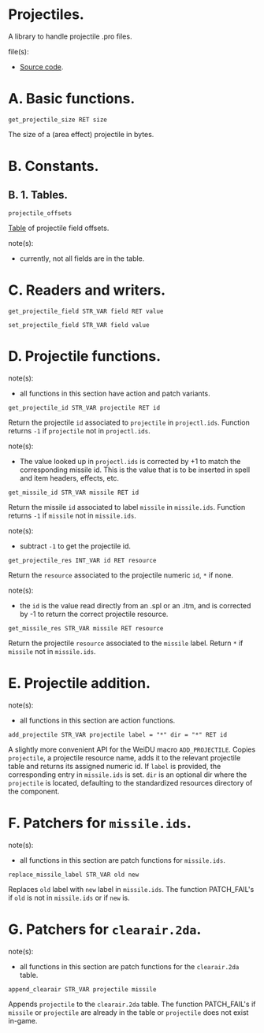# Projectiles.

A library to handle projectile .pro files.

file(s):

* [Source code](../../projectiles.tpa).

# A. Basic functions.

`get_projectile_size RET size`

The size of a (area effect) projectile in bytes.

# B. Constants.

## B. 1. Tables.

`projectile_offsets`

[Table](../../resources/2da/projectiles/offsets.2da) of projectile field offsets.

note(s):
* currently, not all fields are in the table.

# C. Readers and writers.

`get_projectile_field STR_VAR field RET value`

`set_projectile_field STR_VAR field value`

# D. Projectile functions.

note(s):
* all functions in this section have action and patch variants.

`get_projectile_id STR_VAR projectile RET id`

Return the projectile `id` associated to `projectile` in `projectl.ids`. Function returns `-1` if `projectile` not in `projectl.ids`.

note(s):
* The value looked up in `projectl.ids` is corrected by +1 to match the corresponding missile id. This is the value that is to be inserted in spell and item headers, effects, etc.

`get_missile_id STR_VAR missile RET id`

Return the missile `id` associated to label `missile` in `missile.ids`. Function returns `-1` if `missile` not in `missile.ids`.

note(s):
* subtract `-1` to get the projectile id.

`get_projectile_res INT_VAR id RET resource`

Return the `resource` associated to the projectile numeric `id`, `*` if none.

note(s):
* the `id` is the value read directly from an .spl or an .itm, and is corrected by -1 to return the correct projectile resource.

`get_missile_res STR_VAR missile RET resource`

Return the projectile `resource` associated to the `missile` label. Return `*` if `missile` not in `missile.ids`.

# E. Projectile addition.

note(s):
* all functions in this section are action functions.

`add_projectile STR_VAR projectile label = "*" dir = "*" RET id`

A slightly more convenient API for the WeiDU macro `ADD_PROJECTILE`. Copies `projectile`, a projectile resource name, adds it to the relevant projectile table and returns its assigned numeric id. If `label` is provided, the corresponding entry in `missile.ids` is set. `dir` is an optional dir where the `projectile` is located, defaulting to the standardized resources directory of the component.

# F. Patchers for `missile.ids`.

note(s):
* all functions in this section are patch functions for `missile.ids`.

`replace_missile_label STR_VAR old new`

Replaces `old` label with `new` label in `missile.ids`. The function PATCH_FAIL's if `old` is not in `missile.ids` or if `new` is.

# G. Patchers for `clearair.2da`.

note(s):
* all functions in this section are patch functions for the `clearair.2da` table.

`append_clearair STR_VAR projectile missile`

Appends `projectile` to the `clearair.2da` table. The function PATCH_FAIL's if `missile` or `projectile` are already in the table or `projectile` does not exist in-game.
